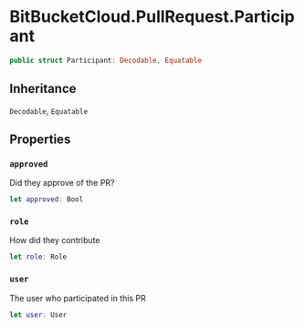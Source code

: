 # BitBucketCloud.PullRequest.Participant

``` swift
public struct Participant: Decodable, Equatable
```

## Inheritance

`Decodable`, `Equatable`

## Properties

### `approved`

Did they approve of the PR?

``` swift
let approved: Bool
```

### `role`

How did they contribute

``` swift
let role: Role
```

### `user`

The user who participated in this PR

``` swift
let user: User
```
